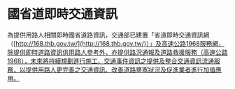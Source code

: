 # 國省道即時交通資訊

為提供用路人相關即時國省道路資訊，交通部已建置「省道即時交通資訊網（[http://168.thb.gov.tw/](http://168.thb.gov.tw/)）」及高速公路1968服務網，除提供即時道路資訊供用路人參考外，亦提供路況通報及道路救援服務（高速公路1968），未來將持續規劃進行施工、交通事件資訊之提供及整合交通資訊流通服務，以提供用路人更完善之交通資訊、改善道路壅塞狀況及促進業者進行加值應用。